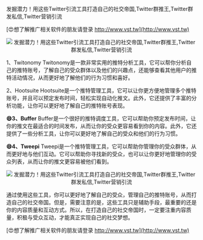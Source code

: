 发掘潜力！用这些Twitter引流工具打造自己的社交帝国,Twitter群推王,Twitter群发私信,Twitter营销引流

[😍想了解推广相关软件的朋友请登录 http://www.vst.tw](http://www.vst.tw)

 <center><img src="https://vst.tw/MP4/tuiguang/png/3.png" alt="发掘潜力！用这些Twitter引流工具打造自己的社交帝国,Twitter群推王,Twitter群发私信,Twitter营销引流"></center>

1、Twitonomy
Twitonomy是一款非常实用的推特分析工具，它可以帮你分析自己的推特账号，了解自己的受众群体以及他们的兴趣点，还能够查看其他用户的推特活动情况，从而更好地了解他们的行为习惯和喜好。

2、Hootsuite
Hootsuite是一个推特管理工具，它可以让你更方便地管理多个推特账号，并且可以预定发布时间，轻松实现自动化推文。此外，它还提供了丰富的分析功能，让你可以更好地了解自己的推特账号表现。

**😄3、Buffer**
Buffer是一个很好的推特调度工具，它可以帮助你预定发布时间，让你的推文在最适合的时间发布，从而让你的受众更容易看到你的内容。此外，它还提供了一些分析工具，让你可以更好地了解自己的受众和他们的行为习惯。

**😄4、Tweepi**
Tweepi是一个推特管理工具，它可以帮助你管理你的受众群体，从而更好地与他们互动。它可以帮助你寻找新的受众，也可以让你更好地管理你的受众列表，从而让你的推文更容易被他们看到。

 <center><img src="https://vst.tw/MP4/tuiguang/png/0.png" alt="发掘潜力！用这些Twitter引流工具打造自己的社交帝国,Twitter群推王,Twitter群发私信,Twitter营销引流"></center>

通过使用这些工具，你可以更好地了解自己的受众，管理自己的推特账号，从而打造自己的社交帝国。但是，需要注意的是，这些工具只是辅助手段，最重要的还是你的内容质量和互动方式。所以，在打造自己的社交帝国时，一定要注重内容质量，积极与受众互动，才能真正实现自己的社交梦想。

[😍想了解推广相关软件的朋友请登录 http://www.vst.tw](http://www.vst.tw)



